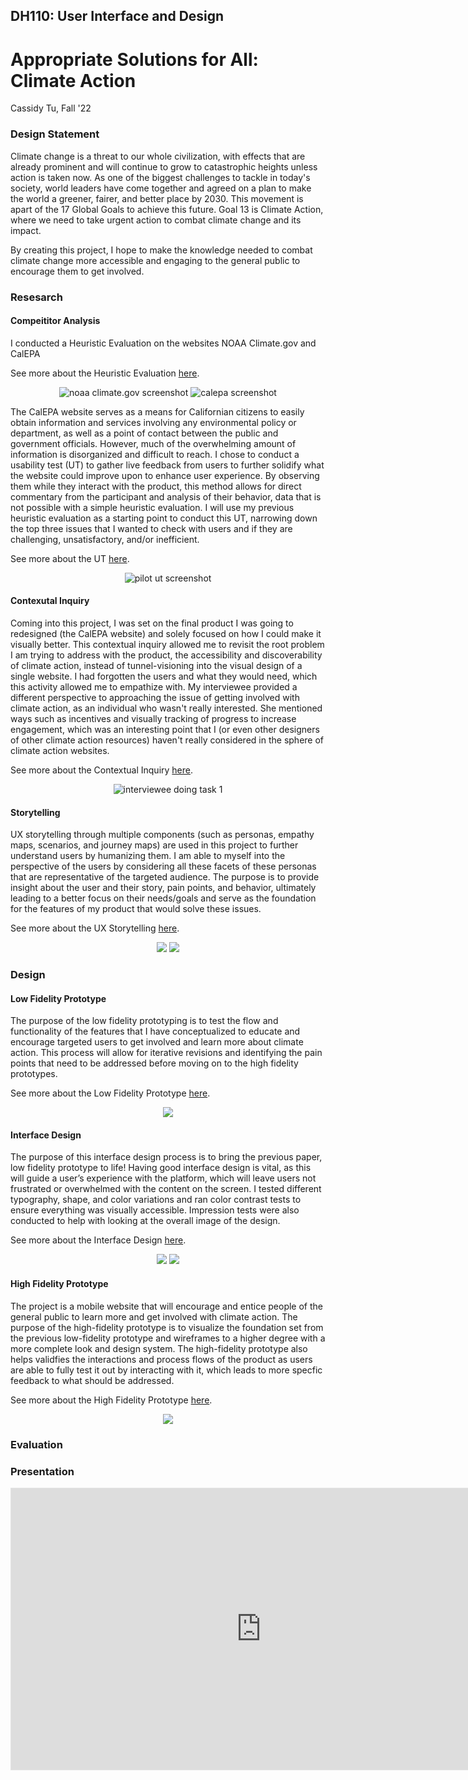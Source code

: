 ## DH110: User Interface and Design

# Appropriate Solutions for All: Climate Action

Cassidy Tu, Fall '22

### Design Statement
Climate change is a threat to our whole civilization, with effects that are already prominent and will continue to grow to catastrophic heights unless action is taken now. As one of the biggest challenges to tackle in today's society, world leaders have come together and agreed on a plan to make the world a greener, fairer, and better place by 2030. This movement is apart of the 17 Global Goals to achieve this future. Goal 13 is Climate Action, where we need to take urgent action to combat climate change and its impact.

By creating this project, I hope to make the knowledge needed to combat climate change more accessible and engaging to the general public to encourage them to get involved.

### Resesarch
#### Compeititor Analysis
I conducted a Heuristic Evaluation on the websites NOAA Climate.gov and CalEPA

See more about the Heuristic Evaluation [here](https://github.com/cassidytu/DH110/blob/main/assignments/01.md).

<p align="center">
  <img src="../images/climategov.png" alt="noaa climate.gov screenshot">
  <img src="../images/calepa.png" alt="calepa screenshot">
</p>

The CalEPA website serves as a means for Californian citizens to easily obtain information and services involving any environmental policy or department, as well as a point of contact between the public and government officials. However, much of the overwhelming amount of information is disorganized and difficult to reach. I chose to conduct a usability test (UT) to gather live feedback from users to further solidify what the website could improve upon to enhance user experience. By observing them while they interact with the product, this method allows for direct commentary from the participant and analysis of their behavior, data that is not possible with a simple heuristic evaluation. I will use my previous heuristic evaluation as a starting point to conduct this UT, narrowing down the top three issues that I wanted to check with users and if they are challenging, unsatisfactory, and/or inefficient.

See more about the UT [here](https://github.com/cassidytu/DH110/blob/main/assignments/02.md).

<p align="center">
  <img src="../images/pilotut.png" alt="pilot ut screenshot">
</p>

#### Contexutal Inquiry
Coming into this project, I was set on the final product I was going to redesigned (the CalEPA website) and solely focused on how I could make it visually better. This contextual inquiry allowed me to revisit the root problem I am trying to address with the product, the accessibility and discoverability of climate action, instead of tunnel-visioning into the visual design of a single website. I had forgotten the users and what they would need, which this activity allowed me to empathize with. My interviewee provided a different perspective to approaching the issue of getting involved with climate action, as an individual who wasn't really interested. She mentioned ways such as incentives and visually tracking of progress to increase engagement, which was an interesting point that I (or even other designers of other climate action resources) haven't really considered in the sphere of climate action websites.

See more about the Contextual Inquiry [here](https://github.com/cassidytu/DH110/blob/main/assignments/03.md).

<p align="center">
  <img src="../images/ci-task1.png" alt="interviewee doing task 1">
</p>

#### Storytelling
UX storytelling through multiple components (such as personas, empathy maps, scenarios, and journey maps) are used in this project to further understand users by humanizing them. I am able to myself into the perspective of the users by considering all these facets of these personas that are representative of the targeted audience. The purpose is to provide insight about the user and their story, pain points, and behavior, ultimately leading to a better focus on their needs/goals and serve as the foundation for the features of my product that would solve these issues.

See more about the UX Storytelling [here](https://github.com/cassidytu/DH110/blob/main/assignments/04.md).

<p align="center">
  <img src="../images/persona1.png">
  <img src="../images/empathy1.png">
</p>

### Design
#### Low Fidelity Prototype
The purpose of the low fidelity prototyping is to test the flow and functionality of the features that I have conceptualized to educate and encourage targeted users to get involved and learn more about climate action. This process will allow for iterative revisions and identifying the pain points that need to be addressed before moving on to the high fidelity prototypes.

See more about the Low Fidelity Prototype [here](https://github.com/cassidytu/DH110/blob/main/assignments/05.md).

<p align="center">
  <img src="../images/wireflow.png">
</p>

#### Interface Design
The purpose of this interface design process is to bring the previous paper, low fidelity prototype to life! Having good interface design is vital, as this will guide a user’s experience with the platform, which will leave users not frustrated or overwhelmed with the content on the screen. I tested different typography, shape, and color variations and ran color contrast tests to ensure everything was visually accessible. Impression tests were also conducted to help with looking at the overall image of the design.

See more about the Interface Design [here](https://github.com/cassidytu/DH110/blob/main/assignments/06.md).

<p align="center">
  <img src="../images/designsystem.png">
  <img src="../images/blah.png">
</p>

#### High Fidelity Prototype
The project is a mobile website that will encourage and entice people of the general public to learn more and get involved with climate action. The purpose of the high-fidelity prototype is to visualize the foundation set from the previous low-fidelity prototype and wireframes to a higher degree with a more complete look and design system. The high-fidelity prototype also helps validfies the interactions and process flows of the product as users are able to fully test it out by interacting with it, which leads to more specfic feedback to what should be addressed.

See more about the High Fidelity Prototype [here](https://github.com/cassidytu/DH110/blob/main/assignments/07.md).

<p align="center">
  <img src="../images/digitalwireframe.png">
</p>

### Evaluation


### Presentation
<iframe style="border: 1px solid rgba(0, 0, 0, 0.1);" width="800" height="450" src="https://www.figma.com/embed?embed_host=share&url=https%3A%2F%2Fwww.figma.com%2Fproto%2Ffb7HeYASgMqib0UkTgDNFs%2Fdh-110%3Fnode-id%3D213%253A1746%26scaling%3Dcontain%26page-id%3D44%253A8%26starting-point-node-id%3D213%253A1746" allowfullscreen></iframe>
